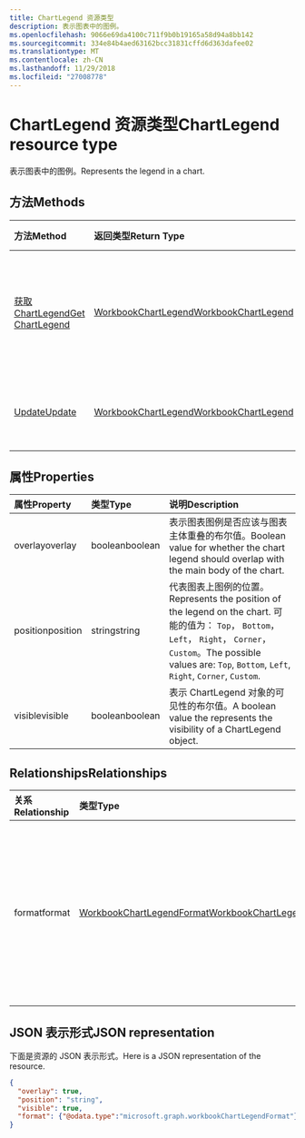 ```yaml
---
title: ChartLegend 资源类型
description: 表示图表中的图例。
ms.openlocfilehash: 9066e69da4100c711f9b0b19165a58d94a8bb142
ms.sourcegitcommit: 334e84b4aed63162bcc31831cffd6d363dafee02
ms.translationtype: MT
ms.contentlocale: zh-CN
ms.lasthandoff: 11/29/2018
ms.locfileid: "27008778"
---
```

# <a name="chartlegend-resource-type"></a><span data-ttu-id="36ccd-103">ChartLegend 资源类型</span><span class="sxs-lookup"><span data-stu-id="36ccd-103">ChartLegend resource type</span></span>

<span data-ttu-id="36ccd-104">表示图表中的图例。</span><span class="sxs-lookup"><span data-stu-id="36ccd-104">Represents the legend in a chart.</span></span>


## <a name="methods"></a><span data-ttu-id="36ccd-105">方法</span><span class="sxs-lookup"><span data-stu-id="36ccd-105">Methods</span></span>

| <span data-ttu-id="36ccd-106">方法</span><span class="sxs-lookup"><span data-stu-id="36ccd-106">Method</span></span>           | <span data-ttu-id="36ccd-107">返回类型</span><span class="sxs-lookup"><span data-stu-id="36ccd-107">Return Type</span></span>    |<span data-ttu-id="36ccd-108">说明</span><span class="sxs-lookup"><span data-stu-id="36ccd-108">Description</span></span>|
|:---------------|:--------|:----------|
|[<span data-ttu-id="36ccd-109">获取 ChartLegend</span><span class="sxs-lookup"><span data-stu-id="36ccd-109">Get ChartLegend</span></span>](../api/chartlegend-get.md) | [<span data-ttu-id="36ccd-110">WorkbookChartLegend</span><span class="sxs-lookup"><span data-stu-id="36ccd-110">WorkbookChartLegend</span></span>](chartlegend.md) |<span data-ttu-id="36ccd-111">读取 chartlegend 对象的属性和关系。</span><span class="sxs-lookup"><span data-stu-id="36ccd-111">Read properties and relationships of chartLegend object.</span></span>|
|[<span data-ttu-id="36ccd-112">Update</span><span class="sxs-lookup"><span data-stu-id="36ccd-112">Update</span></span>](../api/chartlegend-update.md) | [<span data-ttu-id="36ccd-113">WorkbookChartLegend</span><span class="sxs-lookup"><span data-stu-id="36ccd-113">WorkbookChartLegend</span></span>](chartlegend.md) |<span data-ttu-id="36ccd-114">更新 chartlegend 对象。</span><span class="sxs-lookup"><span data-stu-id="36ccd-114">Update ChartLegend object.</span></span> |

## <a name="properties"></a><span data-ttu-id="36ccd-115">属性</span><span class="sxs-lookup"><span data-stu-id="36ccd-115">Properties</span></span>
| <span data-ttu-id="36ccd-116">属性</span><span class="sxs-lookup"><span data-stu-id="36ccd-116">Property</span></span>     | <span data-ttu-id="36ccd-117">类型</span><span class="sxs-lookup"><span data-stu-id="36ccd-117">Type</span></span>   |<span data-ttu-id="36ccd-118">说明</span><span class="sxs-lookup"><span data-stu-id="36ccd-118">Description</span></span>|
|:---------------|:--------|:----------|
|<span data-ttu-id="36ccd-119">overlay</span><span class="sxs-lookup"><span data-stu-id="36ccd-119">overlay</span></span>|<span data-ttu-id="36ccd-120">boolean</span><span class="sxs-lookup"><span data-stu-id="36ccd-120">boolean</span></span>|<span data-ttu-id="36ccd-121">表示图表图例是否应该与图表主体重叠的布尔值。</span><span class="sxs-lookup"><span data-stu-id="36ccd-121">Boolean value for whether the chart legend should overlap with the main body of the chart.</span></span>|
|<span data-ttu-id="36ccd-122">position</span><span class="sxs-lookup"><span data-stu-id="36ccd-122">position</span></span>|<span data-ttu-id="36ccd-123">string</span><span class="sxs-lookup"><span data-stu-id="36ccd-123">string</span></span>|<span data-ttu-id="36ccd-124">代表图表上图例的位置。</span><span class="sxs-lookup"><span data-stu-id="36ccd-124">Represents the position of the legend on the chart.</span></span> <span data-ttu-id="36ccd-125">可能的值为： `Top`， `Bottom`， `Left`， `Right`， `Corner`， `Custom`。</span><span class="sxs-lookup"><span data-stu-id="36ccd-125">The possible values are: `Top`, `Bottom`, `Left`, `Right`, `Corner`, `Custom`.</span></span>|
|<span data-ttu-id="36ccd-126">visible</span><span class="sxs-lookup"><span data-stu-id="36ccd-126">visible</span></span>|<span data-ttu-id="36ccd-127">boolean</span><span class="sxs-lookup"><span data-stu-id="36ccd-127">boolean</span></span>|<span data-ttu-id="36ccd-128">表示 ChartLegend 对象的可见性的布尔值。</span><span class="sxs-lookup"><span data-stu-id="36ccd-128">A boolean value the represents the visibility of a ChartLegend object.</span></span>|

## <a name="relationships"></a><span data-ttu-id="36ccd-129">Relationships</span><span class="sxs-lookup"><span data-stu-id="36ccd-129">Relationships</span></span>
| <span data-ttu-id="36ccd-130">关系</span><span class="sxs-lookup"><span data-stu-id="36ccd-130">Relationship</span></span> | <span data-ttu-id="36ccd-131">类型</span><span class="sxs-lookup"><span data-stu-id="36ccd-131">Type</span></span>   |<span data-ttu-id="36ccd-132">说明</span><span class="sxs-lookup"><span data-stu-id="36ccd-132">Description</span></span>|
|:---------------|:--------|:----------|
|<span data-ttu-id="36ccd-133">format</span><span class="sxs-lookup"><span data-stu-id="36ccd-133">format</span></span>|[<span data-ttu-id="36ccd-134">WorkbookChartLegendFormat</span><span class="sxs-lookup"><span data-stu-id="36ccd-134">WorkbookChartLegendFormat</span></span>](chartlegendformat.md)|<span data-ttu-id="36ccd-p102">表示图表图例的格式，包括填充和字体格式。只读。</span><span class="sxs-lookup"><span data-stu-id="36ccd-p102">Represents the formatting of a chart legend, which includes fill and font formatting. Read-only.</span></span>|

## <a name="json-representation"></a><span data-ttu-id="36ccd-137">JSON 表示形式</span><span class="sxs-lookup"><span data-stu-id="36ccd-137">JSON representation</span></span>

<span data-ttu-id="36ccd-138">下面是资源的 JSON 表示形式。</span><span class="sxs-lookup"><span data-stu-id="36ccd-138">Here is a JSON representation of the resource.</span></span>

<!-- {
  "blockType": "resource",
  "baseType": "microsoft.graph.entity",
  "optionalProperties": [

  ],
  "@odata.type": "microsoft.graph.workbookChartLegend"
}-->

```json
{
  "overlay": true,
  "position": "string",
  "visible": true,
  "format": {"@odata.type":"microsoft.graph.workbookChartLegendFormat"}
}

```

<!-- uuid: 8fcb5dbc-d5aa-4681-8e31-b001d5168d79
2015-10-25 14:57:30 UTC -->
<!-- {
  "type": "#page.annotation",
  "description": "ChartLegend resource",
  "keywords": "",
  "section": "documentation",
  "tocPath": ""
}-->